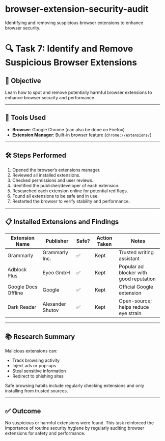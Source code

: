 # browser-extension-security-audit
Identifying and removing suspicious browser extensions to enhance browser security.
# 🔍 Task 7: Identify and Remove Suspicious Browser Extensions

## 📌 Objective
Learn how to spot and remove potentially harmful browser extensions to enhance browser security and performance.

---

## 🧰 Tools Used
- **Browser**: Google Chrome (can also be done on Firefox)
- **Extension Manager**: Built-in browser feature (`chrome://extensions/`)

---

## 🛠️ Steps Performed

1. Opened the browser’s extensions manager.
2. Reviewed all installed extensions.
3. Checked permissions and user reviews.
4. Identified the publisher/developer of each extension.
5. Researched each extension online for potential red flags.
6. Found all extensions to be safe and in use.
7. Restarted the browser to verify stability and performance.

---

## 📋 Installed Extensions and Findings

| Extension Name     | Publisher         | Safe? | Action Taken           | Notes                                         |
|--------------------|-------------------|--------|-------------------------|-----------------------------------------------|
| Grammarly          | Grammarly Inc.     | ✅     | Kept                    | Trusted writing assistant                    |
| Adblock Plus       | Eyeo GmbH          | ✅     | Kept                    | Popular ad blocker with good reputation      |
| Google Docs Offline| Google             | ✅     | Kept                    | Official Google extension                    |
| Dark Reader        | Alexander Shutov   | ✅     | Kept                    | Open-source; helps reduce eye strain         |

---

## 📚 Research Summary

Malicious extensions can:
- Track browsing activity
- Inject ads or pop-ups
- Steal sensitive information
- Redirect to phishing sites

Safe browsing habits include regularly checking extensions and only installing from trusted sources.

---

## ✅ Outcome

No suspicious or harmful extensions were found. This task reinforced the importance of routine security hygiene by regularly auditing browser extensions for safety and performance.

